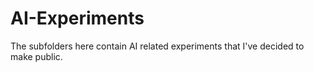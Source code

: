 # AI-Experiments

The subfolders here contain AI related experiments that I've decided to make public.
